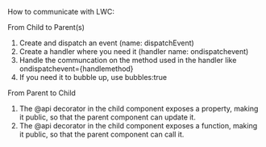 How to communicate with LWC:

From Child to Parent(s)
1. Create and dispatch an event (name: dispatchEvent)
2. Create a handler where you need it (handler name: ondispatchevent)
3. Handle the communcation on the method used in the handler like ondispatchevent={handlemethod}
4. If you need it to bubble up, use bubbles:true

From Parent to Child
1. The @api decorator in the child component exposes a property, making it public, so that the parent component can update it.
2. The @api decorator in the child component exposes a function, making it public, so that the parent component can call it.
